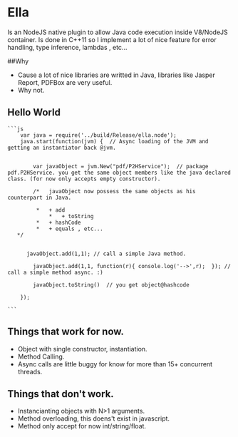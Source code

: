 # Ella

Is an NodeJS native plugin to allow Java code execution inside V8/NodeJS container. Is done in C++11 so I implement a lot of nice feature for error handling, type inference, lambdas , etc...
   

##Why 

- Cause a lot of nice libraries are writted in Java, libraries like Jasper Report, PDFBox are very useful. 
- Why not. 

## Hello World 
	```js
		var java = require('../build/Release/ella.node');
		java.start(function(jvm) {  // Async loading of the JVM and getting an instantiator back @jvm.  
			
																									
			var javaObject = jvm.New("pdf/P2HService");  // package pdf.P2HService. you get the same object members like the java declared class. (for now only accepts empty constructor).  
			
			/*   javaObject now possess the same objects as his counterpart in Java. 
					 
			 *   + add
       			 *   + toString
			 *   + hashCode 
			 *   + equals , etc...
       */

			
		  javaObject.add(1,1); // call a simple Java method. 

			javaObject.add(1,1, function(r){ console.log('-->',r);  }); // call a simple method async. :) 
			
			javaObject.toString()  // you get object@hashcode			 

		});

	```
	

## Things that work for now. 

- Object with single constructor, instantiation.  
- Method Calling. 
- Async calls are little buggy for know for more than 15+ concurrent threads. 


## Things that don't work.

- Instancianting objects with N>1 arguments. 
- Method overloading, this doens't exist in javascript. 
- Method only accept for now int/string/float.  
